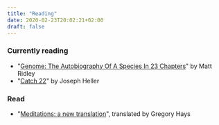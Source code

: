 ```yaml
---
title: "Reading"
date: 2020-02-23T20:02:21+02:00
draft: false
---
```


### Currently reading

- "[Genome: The Autobiography Of A Species In 23 Chapters](https://www.amazon.com/Genome-Autobiography-Species-23-Chapters/dp/0060894083)" by Matt Ridley
- "[Catch 22](https://en.wikipedia.org/wiki/Catch-22)" by Joseph Heller

### Read

- "[Meditations: a new translation](https://www.penguinrandomhouse.com/books/6367/meditations-by-marcus-aurelius/)", translated by Gregory Hays
